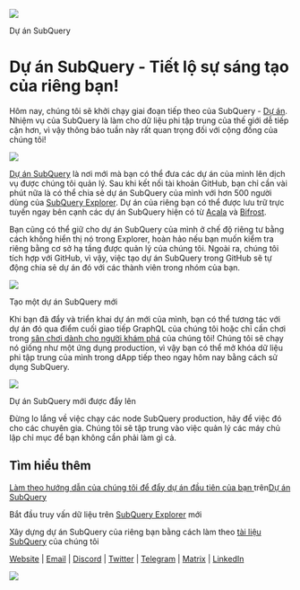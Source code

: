 ![](https://miro.medium.com/max/1400/0*Jhkt10DyMiptFocJ)

Dự án SubQuery

# Dự án SubQuery - Tiết lộ sự sáng tạo của riêng bạn!


Hôm nay, chúng tôi sẽ khởi chạy giai đoạn tiếp theo của SubQuery - [Dự án](https://project.subquery.network). Nhiệm vụ của SubQuery là làm cho dữ liệu phi tập trung của thế giới dễ tiếp cận hơn, vì vậy thông báo tuần này rất quan trọng đối với cộng đồng của chúng tôi!



![](https://miro.medium.com/max/464/0*FTsLOuy0A4cWEwcp)

[Dự án SubQuery](https://project.subquery.network) là nơi mới mà bạn có thể đưa các dự án của mình lên dịch vụ được chúng tôi quản lý. Sau khi kết nối tài khoản GitHub, bạn chỉ cần vài phút nữa là có thể chia sẻ dự án SubQuery của mình với hơn 500 người dùng của [SubQuery Explorer](https://explorer.subquery.network/). Dự án của riêng bạn có thể được lưu trữ trực tuyến ngay bên cạnh các dự án SubQuery hiện có từ [Acala](https://explorer.subquery.network/subquery/OnFinality-io/acala-subql) và [Bifrost](https://explorer.subquery.network/subquery/bifrost-finance/subql).

Bạn cũng có thể giữ cho dự án SubQuery của mình ở chế độ riêng tư bằng cách không hiển thị nó trong Explorer, hoàn hảo nếu bạn muốn kiểm tra riêng bằng cơ sở hạ tầng được quản lý của chúng tôi. Ngoài ra, chúng tôi tích hợp với GitHub, vì vậy, việc tạo dự án SubQuery trong GitHub sẽ tự động chia sẻ dự án đó với các thành viên trong nhóm của bạn.



![](https://miro.medium.com/max/1400/1*IupCbHA6aaal26sYbK-Hbw.png)

Tạo một dự án SubQuery mới

Khi bạn đã đẩy và triển khai dự án mới của mình, bạn có thể tương tác với dự án đó qua điểm cuối giao tiếp GraphQL của chúng tôi hoặc chỉ cần chơi trong [sân chơi dành cho người khám phá](https://explorer.subquery.network/) của chúng tôi! Chúng tôi sẽ chạy nó giống như một ứng dụng production, vì vậy bạn có thể mở khóa dữ liệu phi tập trung của mình trong dApp tiếp theo ngay hôm nay bằng cách sử dụng SubQuery.



![](https://miro.medium.com/max/1400/1*Re6uHuy05UzWttfWQBM6hg.png)

Dự án SubQuery mới được đẩy lên

Đừng lo lắng về việc chạy các node SubQuery production, hãy để việc đó cho các chuyên gia. Chúng tôi sẽ tập trung vào việc quản lý các máy chủ lập chỉ mục để bạn không cần phải làm gì cả.

## Tìm hiểu thêm

[Làm theo hướng dẫn của chúng tôi để đẩy dự án đầu tiên của bạn ](https://doc.subquery.network/publish/publish.html)trên[Dự án SubQuery](https://project.subquery.network)

Bắt đầu truy vấn dữ liệu trên [SubQuery Explorer](https://explorer.subquery.network/) mới

Xây dựng dự án SubQuery của riêng bạn bằng cách làm theo [tài liệu SubQuery](https://doc.subquery.network/) của chúng tôi

[Website](https://subquery.network/) | [Email](mailto:hello@subquery.network) | [Discord](https://discord.com/invite/78zg8aBSMG) | [Twitter](https://twitter.com/subquerynetwork) | [Telegram](https://t.me/subquerynetwork) | [Matrix](https://matrix.to/#/#subquery:matrix.org) | [LinkedIn](https://www.linkedin.com/company/subquery)

![](https://miro.medium.com/max/1400/0*4Yetj66AO5gHV2rt)